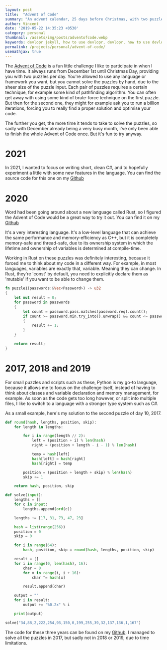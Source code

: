 ```yaml
---
layout: post
title:  "Advent of Code"
summary: "An advent calendar, 25 days before Christmas, with two puzzles per day, only solvable with code. Incredibly fun, and a great opportunity to challenge yourself in new ways, for example by using a language you've never used before."
author: Vincent
date: '2019-05-22 14:35:23 +0530'
category: personal
thumbnail: /assets/img/posts/adventofcode.webp
keywords: devlopr jekyll, how to use devlopr, devlopr, how to use devlopr-jekyll, devlopr-jekyll tutorial,best jekyll themes
permalink: /projects/personal/advent-of-code/
usemathjax: true
---
```



The [Advent of Code](https://adventofcode.com) is a fun little challenge I like to participate in when I have time. It always runs from December 1st until Christmas Day, providing you with two puzzles per day. You're allowed to use any language or framework you want, but you cannot solve the puzzles by hand, due to the sheer size of the puzzle input. Each pair of puzzles requires a certain technique, for example some kind of pathfinding algorithm. You can often get away with using some kind of brute-force technique on the first puzzle. But then for the second one, they might for example ask you to run a billion iterations, forcing you to really find a proper solution and optimise your code.

The further you get, the more time it tends to take to solve the puzzles, so sadly with December already being a very busy month, I've only been able to finish the whole Advent of Code once. But it's fun to try anyway.

# 2021

In 2021, I wanted to focus on writing short, clean C#, and to hopefully experiment a little with some new features in the language. You can find the source code for this one on my [Github](https://github.com/Feathora/AdventOfCode2021)

# 2020

Word had been going around about a new language called Rust, so I figured the Advent of Code would be a great way to try it out. You can find it on my [Github](https://github.com/Feathora/AdventOfCode2020)

It's a very interesting language. It's a low-level language that can achieve the same performance and memory-efficiency as C++, but it is completely memory-safe and thread-safe, due to its ownership system in which the lifetime and ownership of variables is determined at compile-time. 

Working in Rust on these puzzles was definitely interesting, because it forced me to think about my code in a different way. For example, in most languages, variables are exactly that, variable. Meaning they can change. In Rust, they're 'const' by default, you need to explicitly declare them as 'mutable' if you want to be able to change them.

```rust
fn puzzle1(passwords:&Vec<Password>) -> u32
{
    let mut result = 0;
    for password in passwords
    {
        let count = password.pass.matches(password.req).count();
        if count >= password.min.try_into().unwrap() && count <= password.max.try_into().unwrap()
        {
            result += 1;
        }
    }

    return result;
}
```

# 2017, 2018 and 2019

For small puzzles and scripts such as these, Python is my go-to language, because it allows me to focus on the challenge itself, instead of having to think about classes and variable declaration and memory management, for example. As soon as the code gets too long however, or split into multiple files, I like to switch to a language with a stronger type system such as C#.

As a small example, here's my solution to the second puzzle of day 10, 2017.

```python
def round(hash, lengths, position, skip):
    for length in lengths:

        for i in range(length // 2):
            left = (position + i) % len(hash)
            right = (position + length - i - 1) % len(hash)

            temp = hash[left]
            hash[left] = hash[right]
            hash[right] = temp

        position = (position + length + skip) % len(hash)
        skip += 1

    return hash, position, skip

def solve(input):
    lengths = []
    for c in input:
        lengths.append(ord(c))

    lengths += [17, 31, 73, 47, 23]

    hash = list(range(256))
    position = 0
    skip = 0

    for i in range(64):
        hash, position, skip = round(hash, lengths, position, skip)

    result = []
    for i in range(0, len(hash), 16):
        char = 0
        for x in range(i, i + 16):
            char ^= hash[x]

        result.append(char)

    output = ""
    for i in result:
        output += "%0.2x" % i

    print(output)

solve("34,88,2,222,254,93,150,0,199,255,39,32,137,136,1,167")
```

The code for these three years can be found on my [Github](https://github.com/Feathora/AdventOfCode). I managed to solve all the puzzles in 2017, but sadly not in 2018 or 2019, due to time limitations.

